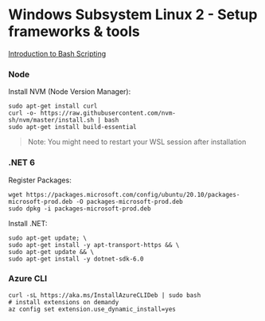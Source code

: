 # Windows Subsystem Linux 2 - Setup frameworks & tools

[Introduction to Bash Scripting](https://www.taniarascia.com/how-to-create-and-use-bash-scripts/)

### Node

Install NVM (Node Version Manager):

```
sudo apt-get install curl
curl -o- https://raw.githubusercontent.com/nvm-sh/nvm/master/install.sh | bash
sudo apt-get install build-essential
```

> Note: You might need to restart your WSL session after installation

### .NET 6 

Register Packages:

```
wget https://packages.microsoft.com/config/ubuntu/20.10/packages-microsoft-prod.deb -O packages-microsoft-prod.deb
sudo dpkg -i packages-microsoft-prod.deb
```
Install .NET:

```
sudo apt-get update; \
sudo apt-get install -y apt-transport-https && \
sudo apt-get update && \
sudo apt-get install -y dotnet-sdk-6.0
```

### Azure CLI

```
curl -sL https://aka.ms/InstallAzureCLIDeb | sudo bash
# install extensions on demandy
az config set extension.use_dynamic_install=yes